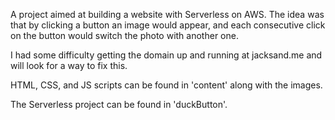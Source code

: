 A project aimed at building a website with Serverless on AWS. The idea was that by clicking a button an image would appear, and each consecutive click on the button would switch the photo with another one.

I had some difficulty getting the domain up and running at jacksand.me and will look for a way to fix this.

HTML, CSS, and JS scripts can be found in 'content' along with the images.

The Serverless project can be found in 'duckButton'.
